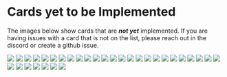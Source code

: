 # Cards yet to be Implemented
The images below show cards that are _**not yet**_ implemented. If you are having issues with a card that is not on the list, please reach out in the discord or create a github issue.

![](./0524529055.webp)
![](./1039444094.webp)
![](./1397553238.webp)
![](./1965647391.webp)
![](./2283726359.webp)
![](./3064aff14f.webp)
![](./3388566378.webp)
![](./3475471540.webp)
![](./3658069276.webp)
![](./3666212779.webp)
![](./36859e7ec4.webp)
![](./4334684518.webp)
![](./5184505570.webp)
![](./5422802110.webp)
![](./5751831621.webp)
![](./590b638b18.webp)
![](./6228218834.webp)
![](./6354077246.webp)
![](./6414788e89.webp)
![](./7072861308.webp)
![](./7138400365.webp)
![](./7514405173.webp)
![](./8174214418.webp)
![](./81a416eb1f.webp)
![](./8523415830.webp)
![](./8656409691.webp)
![](./8779760486.webp)
![](./8943696478.webp)
![](./9611596703.webp)
![](./9695562265.webp)
![](./9720757803.webp)
![](./ccf9474416.webp)